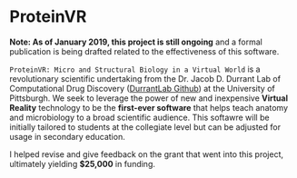 # ProteinVR

**Note: As of January 2019, this project is still ongoing** and a formal publication is being drafted related to the effectiveness of this software. 


`ProteinVR: Micro and Structural Biology in a Virtual World` is a revolutionary scientific undertaking from the Dr. Jacob D. Durrant Lab of Computational Drug Discovery ([DurrantLab Github](https://github.com/durrantlab)) at the University of Pittsburgh. We seek to leverage the power of new and inexpensive **Virtual Reality** technology to be the **first-ever software** that helps teach anatomy and microbiology to a broad scientific audience. This softawre will be initially tailored to students at the collegiate level but can be adjusted for usage in secondary education. 

I helped revise and give feedback on the grant that went into this project, ultimately yielding **$25,000** in funding. 





